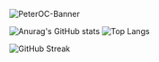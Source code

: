 ![PeterOC-Banner](https://user-images.githubusercontent.com/98455285/157261177-08abbd9c-d89d-4599-980c-35159af9e8f7.gif)

![Anurag's GitHub stats](https://github-readme-stats.vercel.app/api?username=Peter-OC&hide_title=true&hide=issues&show_icons=truetrue&theme=radical) ![Top Langs](https://github-readme-stats.vercel.app/api/top-langs/?username=Peter-OC&card_width=250&langs_count=6&layout=compact&theme=tokyonight)

![GitHub Streak](http://github-readme-streak-stats.herokuapp.com?user=Peter-OC&theme=radical&date_format=j%20M%5B%20Y%5D&fire=1DDD96)

<!--
**Peter-OC/Peter-OC** is a ✨ _special_ ✨ repository because its `README.md` (this file) appears on your GitHub profile.

Here are some ideas to get you started:

- 🔭 I’m currently working on ...
- 🌱 I’m currently learning ...
- 👯 I’m looking to collaborate on ...
- 🤔 I’m looking for help with ...
- 💬 Ask me about ...
- 📫 How to reach me: ...
- 😄 Pronouns: ...
- ⚡ Fun fact: ...
- Para mostar tarjetas de los repositorios
  ![Readme Card](https://github-readme-stats.vercel.app/api/pin/?username=Peter-OC&repo=proyecto&theme=aura)
  ![Readme Card](https://github-readme-stats.vercel.app/api/pin/?username=Peter-OC&repo=Bootcapm&theme=radical)
- Iconos de programas y lenguajes
    ![HTML5](https://img.icons8.com/color/48/000000/html-5--v1.png)
    ![CSS3](https://img.icons8.com/color/48/000000/css3.png)
    ![Bootstrap](https://img.icons8.com/color/48/000000/bootstrap.png)
    ![JavaScript](https://img.icons8.com/color/48/000000/javascript--v1.png)
    ![Angular](https://img.icons8.com/external-tal-revivo-color-tal-revivo/48/000000/external-angular-a-typescript-based-open-source-web-application-framework-logo-color-tal-revivo.png)
    ![Java](https://img.icons8.com/color/48/000000/java-coffee-cup-logo--v1.png)
    ![Spring](https://img.icons8.com/color/48/000000/spring-logo.png)
    ![Redis](https://img.icons8.com/color/48/000000/redis.png)
    ![PHP](https://img.icons8.com/color/48/000000/php.png)
    ![MySQL](https://img.icons8.com/color/48/000000/mysql-logo.png)
    ![Git](https://img.icons8.com/color/48/000000/git.png)
    ![GitHub](https://img.icons8.com/color/48/000000/github--v1.png)
    ![Postman](https://img.icons8.com/external-tal-revivo-color-tal-revivo/48/000000/external-postman-is-the-only-complete-api-development-environment-logo-color-tal-revivo.png)
    ![VirtualBox](https://img.icons8.com/fluency/48/000000/virtualbox--v1.png)
    ![VSCode](https://img.icons8.com/color/48/000000/visual-studio-code-2019.png)
    ![Photoshop](https://img.icons8.com/fluency/48/000000/adobe-photoshop.png)
    ![Windows](https://img.icons8.com/color/48/000000/windows-logo.png)
-->
